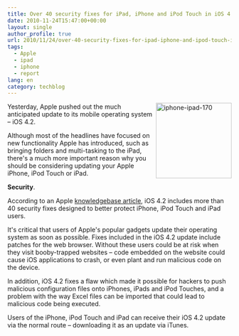 ```yaml
---
title: Over 40 security fixes for iPad, iPhone and iPod Touch in iOS 4.2
date: 2010-11-24T15:47:00+00:00
layout: single
author_profile: true
url: 2010/11/24/over-40-security-fixes-for-ipad-iphone-and-ipod-touch-in-ios-4-2/
tags:
  - Apple
  - ipad
  - iphone
  - report
lang: en
category: techblog
---
```

[<img title="iphone-ipad-170" border="0" alt="iphone-ipad-170" align="right" src="http://lh6.ggpht.com/_vaUVXcmC3OI/TO0shHrYegI/AAAAAAAADM8/ATfgo43_PjU/iphone-ipad-170_thumb%5B1%5D.jpg?imgmax=800" width="170" height="170" />](http://lh6.ggpht.com/_vaUVXcmC3OI/TO0sf7S5vVI/AAAAAAAADM4/iozXDLw-sPk/s1600-h/iphone-ipad-170%5B3%5D.jpg)Yesterday, Apple pushed out the much anticipated update to its mobile operating system &#8211; iOS 4.2.

Although most of the headlines have focused on new functionality Apple has introduced, such as bringing folders and multi-tasking to the iPad, there's a much more important reason why you should be considering updating your Apple iPhone, iPod Touch or iPad.

**Security**.

According to an Apple [knowledgebase article](http://support.apple.com/kb/HT4456), iOS 4.2 includes more than 40 security fixes designed to better protect iPhone, iPod Touch and iPad users.

It's critical that users of Apple's popular gadgets update their operating system as soon as possible. Fixes included in the iOS 4.2 update include patches for the web browser. Without these users could be at risk when they visit booby-trapped websites &#8211; code embedded on the website could cause iOS applications to crash, or even plant and run malicious code on the device.

In addition, iOS 4.2 fixes a flaw which made it possible for hackers to push malicious configuration files onto iPhones, iPads and iPod Touches, and a problem with the way Excel files can be imported that could lead to malicious code being executed.

Users of the iPhone, iPod Touch and iPad can receive their iOS 4.2 update via the normal route &#8211; downloading it as an update via iTunes.